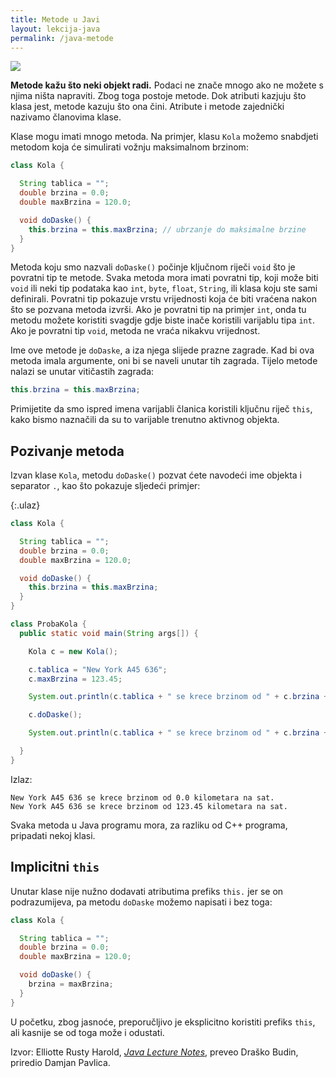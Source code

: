 ```yaml
---
title: Metode u Javi
layout: lekcija-java
permalink: /java-metode
---
```


![](https://upload.wikimedia.org/wikipedia/commons/thumb/9/98/CPT-OOP-objects_and_classes_-_attmeth.svg/302px-CPT-OOP-objects_and_classes_-_attmeth.svg.png)

**Metode kažu što neki objekt radi.** Podaci ne znače mnogo ako ne možete s njima ništa napraviti. Zbog toga postoje metode. Dok atributi kazjuju što klasa jest, metode kazuju što ona čini. Atribute i metode zajednički nazivamo članovima klase.

Klase mogu imati mnogo metoda. Na primjer, klasu `Kola` možemo snabdjeti metodom koja će simulirati vožnju maksimalnom brzinom:

```java
class Kola {

  String tablica = "";
  double brzina = 0.0;
  double maxBrzina = 120.0;

  void doDaske() {
    this.brzina = this.maxBrzina; // ubrzanje do maksimalne brzine
  }
}
```

Metoda koju smo nazvali `doDaske()` počinje ključnom riječi `void` što je povratni tip te metode. Svaka metoda mora imati povratni tip, koji može biti `void` ili neki tip podataka kao `int`, `byte`, `float`, `String`, ili klasa koju ste sami definirali. Povratni tip pokazuje vrstu vrijednosti koja će biti vraćena nakon što se pozvana metoda izvrši. Ako je povratni tip na primjer `int`, onda tu metodu možete koristiti svagdje gdje biste inače koristili varijablu tipa `int`. Ako je povratni tip `void`, metoda ne vraća nikakvu vrijednost.

Ime ove metode je `doDaske`, a iza njega slijede prazne zagrade. Kad bi ova metoda imala argumente, oni bi se naveli unutar tih zagrada. Tijelo metode nalazi se unutar vitičastih zagrada:

```java
this.brzina = this.maxBrzina;
```

Primijetite da smo ispred imena varijabli članica koristili ključnu riječ `this`, kako bismo naznačili da su to varijable trenutno aktivnog objekta.

## Pozivanje metoda

Izvan klase `Kola`, metodu `doDaske()` pozvat ćete navodeći ime objekta i separator `.`, kao što pokazuje sljedeći primjer:

{:.ulaz}
```java
class Kola {

  String tablica = "";
  double brzina = 0.0;
  double maxBrzina = 120.0;

  void doDaske() {
    this.brzina = this.maxBrzina;  
  }
}

class ProbaKola {
  public static void main(String args[]) {

    Kola c = new Kola();

    c.tablica = "New York A45 636";
    c.maxBrzina = 123.45;

    System.out.println(c.tablica + " se krece brzinom od " + c.brzina + " kilometara na sat.");

    c.doDaske();

    System.out.println(c.tablica + " se krece brzinom od " + c.brzina + " kilometara na sat.");

  }
}
```

Izlaz:

```
New York A45 636 se krece brzinom od 0.0 kilometara na sat.
New York A45 636 se krece brzinom od 123.45 kilometara na sat.
```

Svaka metoda u Java programu mora, za razliku od C++ programa, pripadati nekoj klasi.

## Implicitni `this`

Unutar klase nije nužno dodavati atributima prefiks `this.` jer se on podrazumijeva, pa metodu `doDaske` možemo napisati i bez toga:

```java
class Kola {

  String tablica = "";
  double brzina = 0.0;
  double maxBrzina = 120.0;

  void doDaske() {
    brzina = maxBrzina;  
  }
}
```

U početku, zbog jasnoće, preporučljivo je eksplicitno koristiti prefiks `this`, ali kasnije se od toga može i odustati.


Izvor: Elliotte Rusty Harold, *[Java Lecture Notes](//www.cafeaulait.org/course/index.html)*, preveo Draško Budin, priredio Damjan Pavlica.
